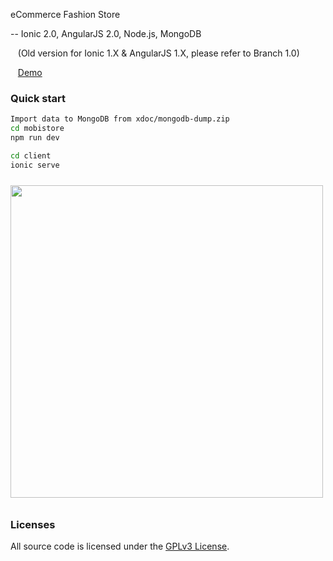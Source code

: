 eCommerce Fashion Store

-- Ionic 2.0, AngularJS 2.0, Node.js, MongoDB

&nbsp;&nbsp;&nbsp;(Old version for Ionic 1.X & AngularJS 1.X, please refer to Branch 1.0)

&nbsp;&nbsp;&nbsp;<a href="#" target="_blank">Demo</a>

### Quick start
```bash
Import data to MongoDB from xdoc/mongodb-dump.zip
cd mobistore
npm run dev

cd client
ionic serve
```

<img src="http://101.200.189.57:18080/ms/c/assets/img/demo.png?r=1" height="500px" style="margin: 10px auto;">

### Licenses

All source code is licensed under the [GPLv3 License](LICENSE.md).
